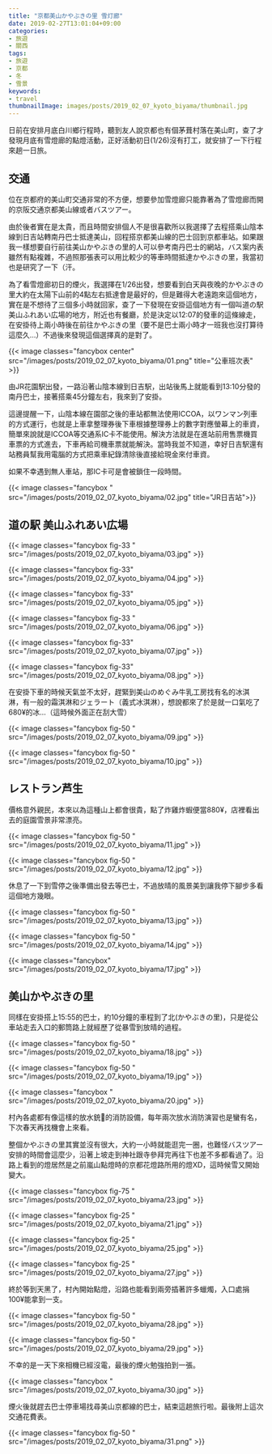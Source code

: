 ```yaml
---
title: "京都美山かやぶきの里 雪灯廊"
date: 2019-02-27T13:01:04+09:00
categories:
- 旅遊
- 關西
tags:
- 旅遊
- 京都
- 冬
- 雪景
keywords:
- travel
thumbnailImage: images/posts/2019_02_07_kyoto_biyama/thumbnail.jpg
---
```

日前在安排月底白川鄉行程時，聽到友人說京都也有個茅葺村落在美山町，查了才發現月底有雪燈廊的點燈活動，正好活動初日(1/26)沒有打工，就安排了一下行程來趟一日旅。
<!--more-->
## 交通

位在京都府的美山町交通非常的不方便，想要參加雪燈廊只能靠著為了雪燈廊而開的京阪交通京都美山線或者バスツアー。

由於後者實在是太貴，而且時間安排個人不是很喜歡所以我選擇了去程搭乘山陰本線到日吉站轉南丹巴士抵達美山，回程搭京都美山線的巴士回到京都車站。如果跟我一樣想要自行前往美山かやぶきの里的人可以參考南丹巴士的網站，バス案内表雖然有點複雜，不過照那張表可以用比較少的等車時間抵達かやぶきの里，我當初也是研究了一下（汗。

為了看雪燈廊初日的煙火，我選擇在1/26出發，想要看到白天與夜晚的かやぶきの里大約在太陽下山前的4點左右抵達會是最好的，但是難得大老遠跑來這個地方，實在是不想待了三個多小時就回家，查了一下發現在安掛這個地方有一個叫道の駅 美山ふれあい広場的地方，附近也有餐廳，於是決定以12:07的發車的這條線走，在安掛待上兩小時後在前往かやぶきの里（要不是巴士兩小時才一班我也沒打算待這麼久…）不過後來發現這個選擇真的是對了。

{{< image classes="fancybox center" src="/images/posts/2019_02_07_kyoto_biyama/01.png"  title="公車班次表" >}}

由JR花園駅出發，一路沿著山陰本線到日吉駅，出站後馬上就能看到13:10分發的南丹巴士，接著搭乘45分鐘左右，我來到了安掛。

這邊提醒一下，山陰本線在園部之後的車站都無法使用ICCOA，以ワンマン列車的方式運行，也就是上車拿整理券後下車根據整理券上的數字對應螢幕上的車資，簡單來說就是ICCOA等交通系IC卡不能使用。解決方法就是在進站前用售票機買車票的方式進去，下車再給司機車票就能解決。當時我並不知道，幸好日吉駅還有站務員幫我用電腦的方式把乘車紀錄清除後直接給現金來付車資。

如果不幸遇到無人車站，那IC卡可是會被鎖住一段時間。

{{< image classes="fancybox " src="/images/posts/2019_02_07_kyoto_biyama/02.jpg"  title="JR日吉站">}}

## 道の駅 美山ふれあい広場

{{< image classes="fancybox fig-33 " src="/images/posts/2019_02_07_kyoto_biyama/03.jpg" >}}

{{< image classes="fancybox fig-33" src="/images/posts/2019_02_07_kyoto_biyama/04.jpg" >}}

{{< image classes="fancybox fig-33" src="/images/posts/2019_02_07_kyoto_biyama/05.jpg" >}}

{{< image classes="fancybox fig-33 " src="/images/posts/2019_02_07_kyoto_biyama/06.jpg" >}}

{{< image classes="fancybox fig-33" src="/images/posts/2019_02_07_kyoto_biyama/07.jpg" >}}

{{< image classes="fancybox fig-33" src="/images/posts/2019_02_07_kyoto_biyama/08.jpg" >}}

在安掛下車的時候天氣並不太好，趕緊到美山のめぐみ牛乳工房找有名的冰淇淋，有一般的霜淇淋和ジェラート（義式冰淇淋），想說都來了於是就一口氣吃了680¥的冰…（這時候外面正在刮大雪）

{{< image classes="fancybox fig-50 " src="/images/posts/2019_02_07_kyoto_biyama/09.jpg" >}}

{{< image classes="fancybox fig-50 " src="/images/posts/2019_02_07_kyoto_biyama/10.jpg" >}}

## レストラン芦生

價格意外親民，本來以為這種山上都會很貴，點了炸雞炸蝦便當880¥，店裡看出去的庭園雪景非常漂亮。

{{< image classes="fancybox fig-50 " src="/images/posts/2019_02_07_kyoto_biyama/11.jpg" >}}

{{< image classes="fancybox fig-50 " src="/images/posts/2019_02_07_kyoto_biyama/12.jpg" >}}

休息了一下到雪停之後準備出發去等巴士，不過放晴的風景美到讓我停下腳步多看這個地方幾眼。

{{< image classes="fancybox fig-50 " src="/images/posts/2019_02_07_kyoto_biyama/13.jpg" >}}

{{< image classes="fancybox fig-50 " src="/images/posts/2019_02_07_kyoto_biyama/14.jpg" >}}



{{< image classes="fancybox" src="/images/posts/2019_02_07_kyoto_biyama/17.jpg" >}}

## 美山かやぶきの里

同樣在安掛搭上15:55的巴士，約10分鐘的車程到了北(かやぶきの里)，只是從公車站走去入口的郵筒路上就經歷了從暴雪到放晴的過程。

{{< image classes="fancybox fig-50 " src="/images/posts/2019_02_07_kyoto_biyama/18.jpg" >}}

{{< image classes="fancybox fig-50 " src="/images/posts/2019_02_07_kyoto_biyama/19.jpg" >}}

{{< image classes="fancybox " src="/images/posts/2019_02_07_kyoto_biyama/20.jpg" >}}

村內各處都有像這樣的放水銃的消防設備，每年兩次放水消防演習也是蠻有名，下次春天再找機會上來看。

整個かやぶきの里其實並沒有很大，大約一小時就能逛完一圈，也難怪バスツアー安排的時間會這麼少，沿著上坡走到神社跟寺參拜完再往下也差不多都看過了。沿路上看到的燈居然是之前嵐山點燈時的京都花燈路所用的燈XD，這時候雪又開始變大。

{{< image classes="fancybox fig-75 " src="/images/posts/2019_02_07_kyoto_biyama/23.jpg" >}}

{{< image classes="fancybox fig-25 " src="/images/posts/2019_02_07_kyoto_biyama/21.jpg" >}}

{{< image classes="fancybox fig-25 " src="/images/posts/2019_02_07_kyoto_biyama/25.jpg" >}}

{{< image classes="fancybox fig-25 " src="/images/posts/2019_02_07_kyoto_biyama/27.jpg" >}}

終於等到天黑了，村內開始點燈，沿路也能看到兩旁插著許多蠟燭，入口處捐100¥能拿到一支。

{{< image classes="fancybox fig-50 " src="/images/posts/2019_02_07_kyoto_biyama/28.jpg" >}}

{{< image classes="fancybox fig-50 " src="/images/posts/2019_02_07_kyoto_biyama/29.jpg" >}}

不幸的是一天下來相機已經沒電，最後的煙火勉強拍到一張。

{{< image classes="fancybox  " src="/images/posts/2019_02_07_kyoto_biyama/30.jpg" >}}

煙火後就趕去巴士停車場找尋美山京都線的巴士，結束這趟旅行啦。最後附上這次交通花費表。

{{< image classes="fancybox fig-50 " src="/images/posts/2019_02_07_kyoto_biyama/31.png" >}}